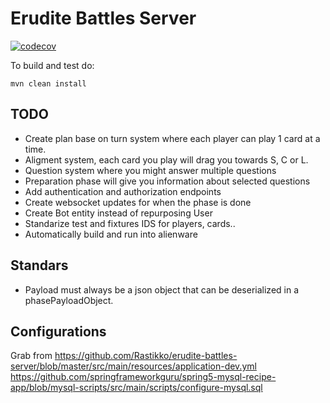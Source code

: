 # Erudite Battles Server

[![codecov](https://codecov.io/gh/Rastikko/erudite-battles-server/branch/master/graph/badge.svg?token=op7alomaAC)](https://codecov.io/gh/Rastikko/erudite-battles-server)

To build and test do:

```shell
mvn clean install
```

## TODO

 - Create plan base on turn system where each player can play 1 card at a time.
 - Aligment system, each card you play will drag you towards S, C or L.
 - Question system where you might answer multiple questions
 - Preparation phase will give you information about selected questions
 - Add authentication and authorization endpoints
 - Create websocket updates for when the phase is done
 - Create Bot entity instead of repurposing User
 - Standarize test and fixtures IDS for players, cards..
 - Automatically build and run into alienware
 
 ## Standars
 
  - Payload must always be a json object that can be deserialized in a phasePayloadObject.
  
  
 ## Configurations
 
 Grab from https://github.com/Rastikko/erudite-battles-server/blob/master/src/main/resources/application-dev.yml
 https://github.com/springframeworkguru/spring5-mysql-recipe-app/blob/mysql-scripts/src/main/scripts/configure-mysql.sql
  
